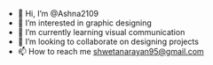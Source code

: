 - 👋 Hi, I’m @Ashna2109
- 👀 I’m interested in graphic designing
- 🌱 I’m currently learning visual communication
- 💞️ I’m looking to collaborate on designing projects
- 📫 How to reach me shwetanarayan95@gmail.com

<!---
Ashna2109/Ashna2109 is a ✨ special ✨ repository because its `README.md` (this file) appears on your GitHub profile.
You can click the Preview link to take a look at your changes.
--->
